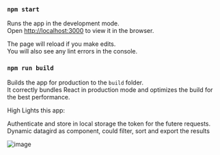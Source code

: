 
### `npm start`

Runs the app in the development mode.\
Open [http://localhost:3000](http://localhost:3000) to view it in the browser.

The page will reload if you make edits.\
You will also see any lint errors in the console.

### `npm run build`

Builds the app for production to the `build` folder.\
It correctly bundles React in production mode and optimizes the build for the best performance.




High Lights this app:

Authenticate and store in local storage the token for the futere requests.
Dynamic datagird as component, could filter, sort and export the results 

![image](https://github.com/eduardomk9/Books/assets/15438089/cd50ed3b-5734-4655-999e-09ff1ec695d5)
